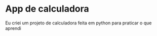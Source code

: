 # App de calculadora
Eu criei um projeto de calculadora feita em python para praticar o que aprendi
